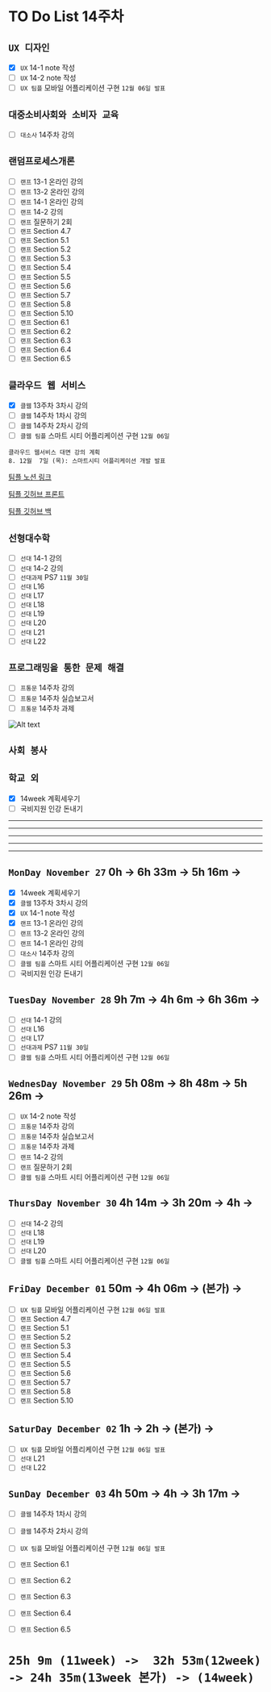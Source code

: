 # TO Do List 14주차

## `UX 디자인` 
- [x] `UX` 14-1 note 작성
- [ ] `UX` 14-2 note 작성
- [ ] `UX 팀플` 모바일 어플리케이션 구현 `12월 06일 발표`

## `대중소비사회와 소비자 교육`
- [ ] `대소사` 14주차 강의

## `랜덤프로세스개론`
- [ ] `랜프` 13-1 온라인 강의
- [ ] `랜프` 13-2 온라인 강의
- [ ] `랜프` 14-1 온라인 강의
- [ ] `랜프` 14-2 강의
- [ ] `랜프` 질문하기 2회
- [ ] `랜프` Section 4.7
- [ ] `랜프` Section 5.1
- [ ] `랜프` Section 5.2
- [ ] `랜프` Section 5.3
- [ ] `랜프` Section 5.4
- [ ] `랜프` Section 5.5
- [ ] `랜프` Section 5.6
- [ ] `랜프` Section 5.7
- [ ] `랜프` Section 5.8
- [ ] `랜프` Section 5.10
- [ ] `랜프` Section 6.1
- [ ] `랜프` Section 6.2
- [ ] `랜프` Section 6.3
- [ ] `랜프` Section 6.4
- [ ] `랜프` Section 6.5

## `클라우드 웹 서비스`
- [x] `클웹` 13주차 3차시 강의
- [ ] `클웹` 14주차 1차시 강의
- [ ] `클웹` 14주차 2차시 강의
- [ ] `클웹 팀플` 스마트 시티 어플리케이션 구현 `12월 06일`

```
클라우드 웹서비스 대면 강의 계획
8. 12월  7일 (목): 스마트시티 어플리케이션 개발 발표
```
[팀플 노션 링크](https://www.notion.so/Cloud-Web-Service-Team-Project-cb7f98e2e37c43fd98b7937e0d5018c5)

[팀플 깃허브 프론트](https://github.com/woo4826/Cloud-Web-Service-SNS-web)

[팀플 깃허브 백](https://github.com/woo4826/Cloud-Web-Service-SNS-server)

## `선형대수학`
- [ ] `선대` 14-1 강의
- [ ] `선대` 14-2 강의
- [ ] `선대과제` PS7 `11월 30일` 
- [ ] `선대` L16
- [ ] `선대` L17
- [ ] `선대` L18
- [ ] `선대` L19
- [ ] `선대` L20
- [ ] `선대` L21
- [ ] `선대` L22

## `프로그래밍을 통한 문제 해결`
- [ ] `프통문` 14주차 강의
- [ ] `프통문` 14주차 실습보고서
- [ ] `프통문` 14주차 과제

![Alt text](%E1%84%91%E1%85%B3%E1%84%90%E1%85%A9%E1%86%BC%E1%84%86%E1%85%AE%E1%86%AB%E1%84%80%E1%85%A1%E1%86%BC%E1%84%8B%E1%85%B4%E1%84%80%E1%85%A8%E1%84%92%E1%85%AC%E1%86%A8%E1%84%89%E1%85%A5.png)

## `사회 봉사`

## `학교 외`
- [x] 14week 계획세우기
- [ ] 국비지원 인강 돈내기

---
---
---
---
---

## `MonDay November 27` 0h -> 6h 33m -> 5h 16m -> 
- [x] 14week 계획세우기
- [x] `클웹` 13주차 3차시 강의
- [x] `UX` 14-1 note 작성
- [x] `랜프` 13-1 온라인 강의
- [ ] `랜프` 13-2 온라인 강의
- [ ] `랜프` 14-1 온라인 강의
- [ ] `대소사` 14주차 강의
- [ ] `클웹 팀플` 스마트 시티 어플리케이션 구현 `12월 06일`
- [ ] 국비지원 인강 돈내기

## `TuesDay November 28` 9h 7m -> 4h 6m -> 6h 36m ->
- [ ] `선대` 14-1 강의
- [ ] `선대` L16
- [ ] `선대` L17
- [ ] `선대과제` PS7 `11월 30일` 
- [ ] `클웹 팀플` 스마트 시티 어플리케이션 구현 `12월 06일`

## `WednesDay November 29` 5h 08m -> 8h 48m -> 5h 26m ->
- [ ] `UX` 14-2 note 작성
- [ ] `프통문` 14주차 강의
- [ ] `프통문` 14주차 실습보고서
- [ ] `프통문` 14주차 과제
- [ ] `랜프` 14-2 강의
- [ ] `랜프` 질문하기 2회
- [ ] `클웹 팀플` 스마트 시티 어플리케이션 구현 `12월 06일`

## `ThursDay November 30` 4h 14m -> 3h 20m -> 4h ->
- [ ] `선대` 14-2 강의
- [ ] `선대` L18
- [ ] `선대` L19
- [ ] `선대` L20
- [ ] `클웹 팀플` 스마트 시티 어플리케이션 구현 `12월 06일`

## `FriDay December 01` 50m -> 4h 06m -> (본가) ->
- [ ] `UX 팀플` 모바일 어플리케이션 구현 `12월 06일 발표`
- [ ] `랜프` Section 4.7
- [ ] `랜프` Section 5.1
- [ ] `랜프` Section 5.2
- [ ] `랜프` Section 5.3
- [ ] `랜프` Section 5.4
- [ ] `랜프` Section 5.5
- [ ] `랜프` Section 5.6
- [ ] `랜프` Section 5.7
- [ ] `랜프` Section 5.8
- [ ] `랜프` Section 5.10

## `SaturDay December 02` 1h -> 2h -> (본가) ->
- [ ] `UX 팀플` 모바일 어플리케이션 구현 `12월 06일 발표`
- [ ] `선대` L21
- [ ] `선대` L22

## `SunDay December 03` 4h 50m -> 4h -> 3h 17m ->
- [ ] `클웹` 14주차 1차시 강의
- [ ] `클웹` 14주차 2차시 강의
- [ ] `UX 팀플` 모바일 어플리케이션 구현 `12월 06일 발표`
- [ ] `랜프` Section 6.1
- [ ] `랜프` Section 6.2
- [ ] `랜프` Section 6.3
- [ ] `랜프` Section 6.4
- [ ] `랜프` Section 6.5


# `25h 9m (11week) ->  32h 53m(12week) -> 24h 35m(13week 본가) -> (14week)`
